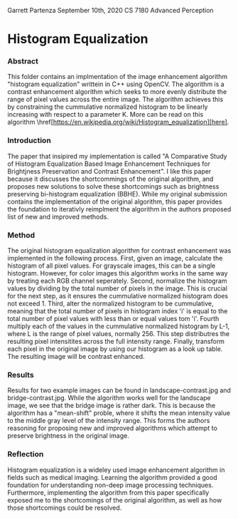 Garrett Partenza
September 10th, 2020
CS 7180 Advanced Perception


# Histogram Equalization

### Abstract
This folder contains an implmentation of the image enhancement algorithm "histogram equalization" writtein in C++ using OpenCV. The algorithm is a contrast enhancement algorithm which seeks to more evenly distribute the range of pixel values across the entire image. The algorithm achieves this by constraining the cummulative normalized histogram to be linearly increasing with respect to a parameter K. More can be read on this algorithm \href[https://en.wikipedia.org/wiki/Histogram_equalization][here].

### Introduction
The paper that insipired my implementation is called "A Comparative Study of Histogram Equalization Based Image Enhancement Techniques for Brightjness Preservation and Contrast Enhancement". I like this paper because it discusses the shortcommings of the original algorithm, and proposes new solutions to solve these shortcomings such as brightness preserving bi-histogram equalization (BBHE). While my original submission contains the implementation of the original algorithm, this paper provides the foundation to iterativly reimplment the algorithm in the authors proposed list of new and improved methods.

### Method
The original histogram equalization algorithm for contrast enhancement was implemented in the following process. First, given an image, calculate the histogram of all pixel values. For grayscale images, this can be a single histogram. However, for color images this algorithm works in the same way by treating each RGB channel seperately. Second, normalize the histogram values by dividing by the total number of pixels in the image. This is crucial for the next step, as it ensures the cummulative normalized histogram does not exceed 1. Third, alter the normalized histogram to be cummulative, meaning that the total number of pixels in histogram index 'i' is equal to the total number of pixel values with less than or equal values tom 'i'. Fourth multiply each of the values in the cummulative normalized histogram by L-1, where L is the range of pixel values, normally 256. This step distributres the resulting pixel intensitites across the full intensity range. Finally, transform each pixel in the original image by using our histogram as a look up table. The resulting image will be contrast enhanced.

### Results
Results for two example images can be found in landscape-contrast.jpg and bridge-contrast.jpg. While the algorithm works well for the landscape image, we see that the bridge image is rather dark. This is because the algorithm has a "mean-shift" proble, where it shifts the mean intensity value to the middle gray level of the intensity range. This forms the authors reasoning for proposing new and improved algorithms which attempt to preserve brightness in the original image.

### Reflection
Histogram equalization is a wideley used image enhancement algorithm in fields such as medical imaging. Learning the algorithm provided a good foundation for understanding non-deep image processing techniques. Furthermore, implementing the algorithm from this paper specifically exposed me to the shortcomings of the original algorithm, as well as how those shortcomings could be resolved.  
